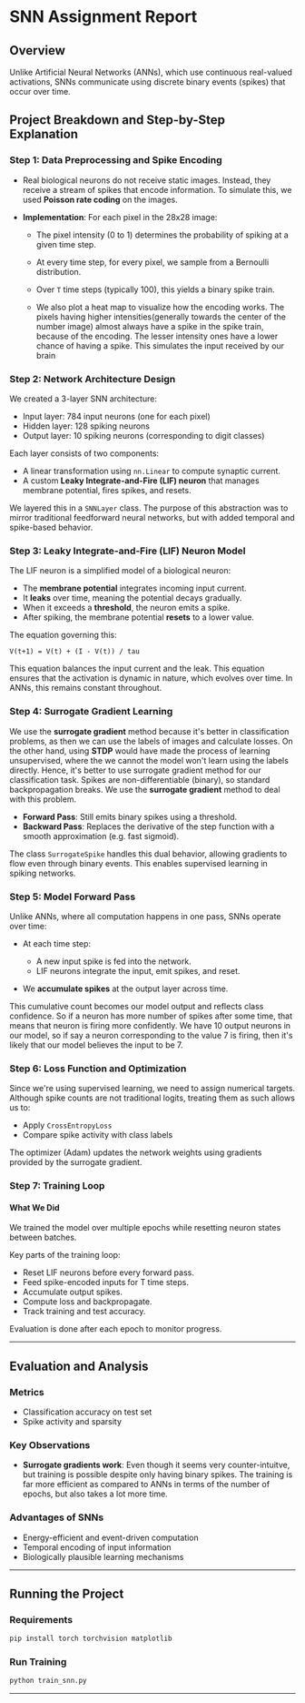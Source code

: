 # SNN Assignment Report

## Overview

Unlike Artificial Neural Networks (ANNs), which use continuous real-valued activations, SNNs communicate using discrete binary events (spikes) that occur over time. 



## Project Breakdown and Step-by-Step Explanation

### Step 1: Data Preprocessing and Spike Encoding


* Real biological neurons do not receive static images. Instead, they receive a stream of spikes that encode information. To simulate this, we used **Poisson rate coding** on the images.
* **Implementation**: For each pixel in the 28x28 image:

  * The pixel intensity (0 to 1) determines the probability of spiking at a given time step.
  * At every time step, for every pixel, we sample from a Bernoulli distribution.
  * Over `T` time steps (typically 100), this yields a binary spike train.

  * We also plot a heat map to visualize how the encoding works. The pixels having higher intensities(generally towards the center of the number image) almost always have a spike in the spike train, because of the encoding. The lesser intensity ones have a lower chance of having a spike. This simulates the input received by our brain


### Step 2: Network Architecture Design



We created a 3-layer SNN architecture:

* Input layer: 784 input neurons (one for each pixel)
* Hidden layer: 128 spiking neurons
* Output layer: 10 spiking neurons (corresponding to digit classes)



Each layer consists of two components:

* A linear transformation using `nn.Linear` to compute synaptic current.
* A custom **Leaky Integrate-and-Fire (LIF) neuron** that manages membrane potential, fires spikes, and resets.

We layered this in a `SNNLayer` class. The purpose of this abstraction was to mirror traditional feedforward neural networks, but with added temporal and spike-based behavior.

### Step 3: Leaky Integrate-and-Fire (LIF) Neuron Model



The LIF neuron is a simplified model of a biological neuron:

* The **membrane potential** integrates incoming input current.
* It **leaks** over time, meaning the potential decays gradually.
* When it exceeds a **threshold**, the neuron emits a spike.
* After spiking, the membrane potential **resets** to a lower value.

The equation governing this:

```
V(t+1) = V(t) + (I - V(t)) / tau
```

This equation balances the input current and the leak. This equation ensures that the activation is dynamic in nature, which evolves over time. In ANNs, this remains constant throughout. 

### Step 4: Surrogate Gradient Learning

We use the **surrogate gradient** method because it's better in classification problems, as then we can use the labels of images and calculate losses. On the other hand, using **STDP** would have made the process of learning unsupervised, where the we cannot the model won't learn using the labels directly. Hence, it's better to use surrogate gradient method for our classification task.
Spikes are non-differentiable (binary), so standard backpropagation breaks. We use the **surrogate gradient** method to deal with this problem.

* **Forward Pass**: Still emits binary spikes using a threshold.
* **Backward Pass**: Replaces the derivative of the step function with a smooth approximation (e.g. fast sigmoid).

The class `SurrogateSpike` handles this dual behavior, allowing gradients to flow even through binary events. This enables supervised learning in spiking networks.

### Step 5: Model Forward Pass

Unlike ANNs, where all computation happens in one pass, SNNs operate over time:

* At each time step:

  * A new input spike is fed into the network.
  * LIF neurons integrate the input, emit spikes, and reset.
* We **accumulate spikes** at the output layer across time.

This cumulative count becomes our model output and reflects class confidence. So if a neuron has more number of spikes after some time, that means that neuron is firing more confidently. We have 10 output neurons in our model, so if say a neuron corresponding to the value 7 is firing, then it's likely that our model believes the input to be 7.

### Step 6: Loss Function and Optimization

Since we're using supervised learning, we need to assign numerical targets. Although spike counts are not traditional logits, treating them as such allows us to:

* Apply `CrossEntropyLoss`
* Compare spike activity with class labels

The optimizer (Adam) updates the network weights using gradients provided by the surrogate gradient.

### Step 7: Training Loop

#### What We Did

We trained the model over multiple epochs while resetting neuron states between batches.

Key parts of the training loop:

* Reset LIF neurons before every forward pass.
* Feed spike-encoded inputs for T time steps.
* Accumulate output spikes.
* Compute loss and backpropagate.
* Track training and test accuracy.

Evaluation is done after each epoch to monitor progress.

---

## Evaluation and Analysis

### Metrics

* Classification accuracy on test set
* Spike activity and sparsity

### Key Observations

* **Surrogate gradients work**: Even though it seems very counter-intuitve, but training is possible despite only having binary spikes. The training is far more efficient as compared to ANNs in terms of the number of epochs, but also takes a lot more time.


### Advantages of SNNs

* Energy-efficient and event-driven computation
* Temporal encoding of input information
* Biologically plausible learning mechanisms



---

## Running the Project

### Requirements

```bash
pip install torch torchvision matplotlib
```

### Run Training

```bash
python train_snn.py
```


---


